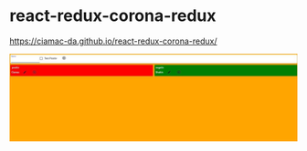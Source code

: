 # react-redux-corona-redux

https://ciamac-da.github.io/react-redux-corona-redux/

![](readmeImage/corona.jpg)
